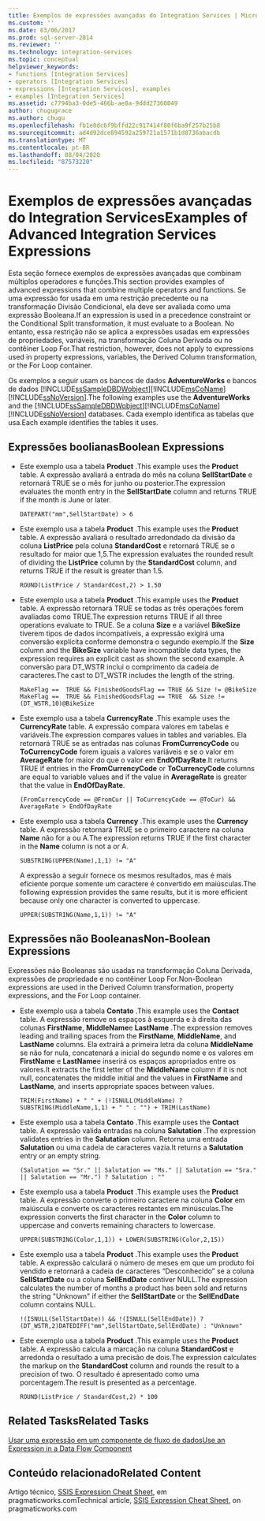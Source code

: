 ```yaml
---
title: Exemplos de expressões avançadas do Integration Services | Microsoft Docs
ms.custom: ''
ms.date: 03/06/2017
ms.prod: sql-server-2014
ms.reviewer: ''
ms.technology: integration-services
ms.topic: conceptual
helpviewer_keywords:
- functions [Integration Services]
- operators [Integration Services]
- expressions [Integration Services], examples
- examples [Integration Services]
ms.assetid: c7794ba3-0de5-466b-ae8a-9ddd27360049
author: chugugrace
ms.author: chugu
ms.openlocfilehash: fb1e8dc6f9bffd22c917414f80f6ba9f257b25b8
ms.sourcegitcommit: ad4d92dce894592a259721a1571b1d8736abacdb
ms.translationtype: MT
ms.contentlocale: pt-BR
ms.lasthandoff: 08/04/2020
ms.locfileid: "87573220"
---
```

# <a name="examples-of-advanced-integration-services-expressions"></a><span data-ttu-id="21423-102">Exemplos de expressões avançadas do Integration Services</span><span class="sxs-lookup"><span data-stu-id="21423-102">Examples of Advanced Integration Services Expressions</span></span>
  <span data-ttu-id="21423-103">Esta seção fornece exemplos de expressões avançadas que combinam múltiplos operadores e funções.</span><span class="sxs-lookup"><span data-stu-id="21423-103">This section provides examples of advanced expressions that combine multiple operators and functions.</span></span> <span data-ttu-id="21423-104">Se uma expressão for usada em uma restrição precedente ou na transformação Divisão Condicional, ela deve ser avaliada como uma expressão Booleana.</span><span class="sxs-lookup"><span data-stu-id="21423-104">If an expression is used in a precedence constraint or the Conditional Split transformation, it must evaluate to a Boolean.</span></span> <span data-ttu-id="21423-105">No entanto, essa restrição não se aplica a expressões usadas em expressões de propriedades, variáveis, na transformação Coluna Derivada ou no contêiner Loop For.</span><span class="sxs-lookup"><span data-stu-id="21423-105">That restriction, however, does not apply to expressions used in property expressions, variables, the Derived Column transformation, or the For Loop container.</span></span>  
  
 <span data-ttu-id="21423-106">Os exemplos a seguir usam os bancos de dados **AdventureWorks** e bancos de dados [!INCLUDE[ssSampleDBDWobject](../../includes/sssampledbdwobject-md.md)][!INCLUDE[msCoName](../../includes/msconame-md.md)] [!INCLUDE[ssNoVersion](../../includes/ssnoversion-md.md)].</span><span class="sxs-lookup"><span data-stu-id="21423-106">The following examples use the **AdventureWorks** and the [!INCLUDE[ssSampleDBDWobject](../../includes/sssampledbdwobject-md.md)][!INCLUDE[msCoName](../../includes/msconame-md.md)] [!INCLUDE[ssNoVersion](../../includes/ssnoversion-md.md)] databases.</span></span> <span data-ttu-id="21423-107">Cada exemplo identifica as tabelas que usa.</span><span class="sxs-lookup"><span data-stu-id="21423-107">Each example identifies the tables it uses.</span></span>  
  
## <a name="boolean-expressions"></a><span data-ttu-id="21423-108">Expressões boolianas</span><span class="sxs-lookup"><span data-stu-id="21423-108">Boolean Expressions</span></span>  
  
-   <span data-ttu-id="21423-109">Este exemplo usa a tabela **Product** .</span><span class="sxs-lookup"><span data-stu-id="21423-109">This example uses the **Product** table.</span></span> <span data-ttu-id="21423-110">A expressão avaliará a entrada do mês na coluna **SellStartDate** e retornará TRUE se o mês for junho ou posterior.</span><span class="sxs-lookup"><span data-stu-id="21423-110">The expression evaluates the month entry in the **SellStartDate** column and returns TRUE if the month is June or later.</span></span>  
  
    ```  
    DATEPART("mm",SellStartDate) > 6  
    ```  
  
-   <span data-ttu-id="21423-111">Este exemplo usa a tabela **Product** .</span><span class="sxs-lookup"><span data-stu-id="21423-111">This example uses the **Product** table.</span></span> <span data-ttu-id="21423-112">A expressão avaliará o resultado arredondado da divisão da coluna **ListPrice** pela coluna **StandardCost** e retornará TRUE se o resultado for maior que 1,5.</span><span class="sxs-lookup"><span data-stu-id="21423-112">The expression evaluates the rounded result of dividing the **ListPrice** column by the **StandardCost** column, and returns TRUE if the result is greater than 1.5.</span></span>  
  
    ```  
    ROUND(ListPrice / StandardCost,2) > 1.50  
    ```  
  
-   <span data-ttu-id="21423-113">Este exemplo usa a tabela **Product** .</span><span class="sxs-lookup"><span data-stu-id="21423-113">This example uses the **Product** table.</span></span> <span data-ttu-id="21423-114">A expressão retornará TRUE se todas as três operações forem avaliadas como TRUE.</span><span class="sxs-lookup"><span data-stu-id="21423-114">The expression returns TRUE if all three operations evaluate to TRUE.</span></span> <span data-ttu-id="21423-115">Se a coluna **Size** e a variável **BikeSize** tiverem tipos de dados incompatíveis, a expressão exigirá uma conversão explícita conforme demonstra o segundo exemplo.</span><span class="sxs-lookup"><span data-stu-id="21423-115">If the **Size** column and the **BikeSize** variable have incompatible data types, the expression requires an explicit cast as shown the second example.</span></span> <span data-ttu-id="21423-116">A conversão para DT_WSTR inclui o comprimento da cadeia de caracteres.</span><span class="sxs-lookup"><span data-stu-id="21423-116">The cast to DT_WSTR includes the length of the string.</span></span>  
  
    ```  
    MakeFlag ==  TRUE && FinishedGoodsFlag == TRUE && Size != @BikeSize  
    MakeFlag ==  TRUE && FinishedGoodsFlag == TRUE  && Size != (DT_WSTR,10)@BikeSize  
    ```  
  
-   <span data-ttu-id="21423-117">Este exemplo usa a tabela **CurrencyRate** .</span><span class="sxs-lookup"><span data-stu-id="21423-117">This example uses the **CurrencyRate** table.</span></span> <span data-ttu-id="21423-118">A expressão compara valores em tabelas e variáveis.</span><span class="sxs-lookup"><span data-stu-id="21423-118">The expression compares values in tables and variables.</span></span> <span data-ttu-id="21423-119">Ela retornará TRUE se as entradas nas colunas **FromCurrencyCode** ou **ToCurrencyCode** forem iguais a valores variáveis e se o valor em **AverageRate** for maior do que o valor em **EndOfDayRate**.</span><span class="sxs-lookup"><span data-stu-id="21423-119">It returns TRUE if entries in the **FromCurrencyCode** or **ToCurrencyCode** columns are equal to variable values and if the value in **AverageRate** is greater that the value in **EndOfDayRate**.</span></span>  
  
    ```  
    (FromCurrencyCode == @FromCur || ToCurrencyCode == @ToCur) && AverageRate > EndOfDayRate  
    ```  
  
-   <span data-ttu-id="21423-120">Este exemplo usa a tabela **Currency** .</span><span class="sxs-lookup"><span data-stu-id="21423-120">This example uses the **Currency** table.</span></span> <span data-ttu-id="21423-121">A expressão retornará TRUE se o primeiro caractere na coluna **Name** não for a ou A.</span><span class="sxs-lookup"><span data-stu-id="21423-121">The expression returns TRUE if the first character in the **Name** column is not a or A.</span></span>  
  
    ```  
    SUBSTRING(UPPER(Name),1,1) != "A"  
    ```  
  
     <span data-ttu-id="21423-122">A expressão a seguir fornece os mesmos resultados, mas é mais eficiente porque somente um caractere é convertido em maiúsculas.</span><span class="sxs-lookup"><span data-stu-id="21423-122">The following expression provides the same results, but it is more efficient because only one character is converted to uppercase.</span></span>  
  
    ```  
    UPPER(SUBSTRING(Name,1,1)) != "A"  
    ```  
  
## <a name="non-boolean-expressions"></a><span data-ttu-id="21423-123">Expressões não Booleanas</span><span class="sxs-lookup"><span data-stu-id="21423-123">Non-Boolean Expressions</span></span>  
 <span data-ttu-id="21423-124">Expressões não Booleanas são usadas na transformação Coluna Derivada, expressões de propriedade e no contêiner Loop For.</span><span class="sxs-lookup"><span data-stu-id="21423-124">Non-Boolean expressions are used in the Derived Column transformation, property expressions, and the For Loop container.</span></span>  
  
-   <span data-ttu-id="21423-125">Este exemplo usa a tabela **Contato** .</span><span class="sxs-lookup"><span data-stu-id="21423-125">This example uses the **Contact** table.</span></span> <span data-ttu-id="21423-126">A expressão remove os espaços à esquerda e à direita das colunas **FirstName**, **MiddleName**e **LastName** .</span><span class="sxs-lookup"><span data-stu-id="21423-126">The expression removes leading and trailing spaces from the **FirstName**, **MiddleName**, and **LastName** columns.</span></span> <span data-ttu-id="21423-127">Ela extrairá a primeira letra da coluna **MiddleName** se não for nula, concatenará a inicial do segundo nome e os valores em **FirstName** e **LastName**e inserirá os espaços apropriados entre os valores.</span><span class="sxs-lookup"><span data-stu-id="21423-127">It extracts the first letter of the **MiddleName** column if it is not null, concatenates the middle initial and the values in **FirstName** and **LastName**, and inserts appropriate spaces between values.</span></span>  
  
    ```  
    TRIM(FirstName) + " " + (!ISNULL(MiddleName) ? SUBSTRING(MiddleName,1,1) + " " : "") + TRIM(LastName)  
    ```  
  
-   <span data-ttu-id="21423-128">Este exemplo usa a tabela **Contato** .</span><span class="sxs-lookup"><span data-stu-id="21423-128">This example uses the **Contact** table.</span></span> <span data-ttu-id="21423-129">A expressão valida entradas na coluna **Salutation** .</span><span class="sxs-lookup"><span data-stu-id="21423-129">The expression validates entries in the **Salutation** column.</span></span> <span data-ttu-id="21423-130">Retorna uma entrada **Salutation** ou uma cadeia de caracteres vazia.</span><span class="sxs-lookup"><span data-stu-id="21423-130">It returns a **Salutation** entry or an empty string.</span></span>  
  
    ```  
    (Salutation == "Sr." || Salutation == "Ms." || Salutation == "Sra." || Salutation == "Mr.") ? Salutation : ""  
    ```  
  
-   <span data-ttu-id="21423-131">Este exemplo usa a tabela **Product** .</span><span class="sxs-lookup"><span data-stu-id="21423-131">This example uses the **Product** table.</span></span> <span data-ttu-id="21423-132">A expressão converte o primeiro caractere na coluna **Color** em maiúscula e converte os caracteres restantes em minúsculas.</span><span class="sxs-lookup"><span data-stu-id="21423-132">The expression converts the first character in the **Color** column to uppercase and converts remaining characters to lowercase.</span></span>  
  
    ```  
    UPPER(SUBSTRING(Color,1,1)) + LOWER(SUBSTRING(Color,2,15))  
    ```  
  
-   <span data-ttu-id="21423-133">Este exemplo usa a tabela **Product** .</span><span class="sxs-lookup"><span data-stu-id="21423-133">This example uses the **Product** table.</span></span> <span data-ttu-id="21423-134">A expressão calculará o número de meses em que um produto foi vendido e retornará a cadeia de caracteres “Desconhecido” se a coluna **SellStartDate** ou a coluna **SellEndDate** contiver NULL.</span><span class="sxs-lookup"><span data-stu-id="21423-134">The expression calculates the number of months a product has been sold and returns the string "Unknown" if either the **SellStartDate** or the **SellEndDate** column contains NULL.</span></span>  
  
    ```  
    !(ISNULL(SellStartDate)) && !(ISNULL(SellEndDate)) ? (DT_WSTR,2)DATEDIFF("mm",SellStartDate,SellEndDate) : "Unknown"  
    ```  
  
-   <span data-ttu-id="21423-135">Este exemplo usa a tabela **Product** .</span><span class="sxs-lookup"><span data-stu-id="21423-135">This example uses the **Product** table.</span></span> <span data-ttu-id="21423-136">A expressão calcula a marcação na coluna **StandardCost** e arredonda o resultado a uma precisão de dois.</span><span class="sxs-lookup"><span data-stu-id="21423-136">The expression calculates the markup on the **StandardCost** column and rounds the result to a precision of two.</span></span> <span data-ttu-id="21423-137">O resultado é apresentado como uma porcentagem.</span><span class="sxs-lookup"><span data-stu-id="21423-137">The result is presented as a percentage.</span></span>  
  
    ```  
    ROUND(ListPrice / StandardCost,2) * 100  
    ```  
  
## <a name="related-tasks"></a><span data-ttu-id="21423-138">Related Tasks</span><span class="sxs-lookup"><span data-stu-id="21423-138">Related Tasks</span></span>  
 [<span data-ttu-id="21423-139">Usar uma expressão em um componente de fluxo de dados</span><span class="sxs-lookup"><span data-stu-id="21423-139">Use an Expression in a Data Flow Component</span></span>](../use-an-expression-in-a-data-flow-component.md)  
  
## <a name="related-content"></a><span data-ttu-id="21423-140">Conteúdo relacionado</span><span class="sxs-lookup"><span data-stu-id="21423-140">Related Content</span></span>  
 <span data-ttu-id="21423-141">Artigo técnico, [SSIS Expression Cheat Sheet](https://pragmaticworks.com/Resources/Cheat-Sheets/SSIS-Expression-Cheat-Sheet), em pragmaticworks.com</span><span class="sxs-lookup"><span data-stu-id="21423-141">Technical article, [SSIS Expression Cheat Sheet](https://pragmaticworks.com/Resources/Cheat-Sheets/SSIS-Expression-Cheat-Sheet), on pragmaticworks.com</span></span>  
  
  

